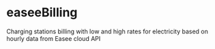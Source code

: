# easeeBilling
Charging stations billing with low and high rates for electricity based on hourly data from Easee cloud API 
